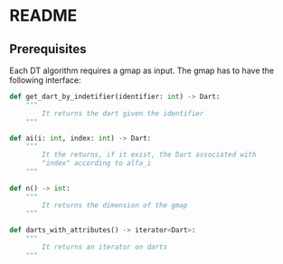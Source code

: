# README

## Prerequisites
Each DT algorithm requires a gmap as input.
The gmap has to have the following interface:

```python
def get_dart_by_indetifier(identifier: int) -> Dart:
    """
        It returns the dart given the identifier
    """

def ai(i: int, index: int) -> Dart:
    """
        It the returns, if it exist, the Dart associated with
        "index" according to alfa_i
    """
    
def n() -> int:
    """
        It returns the dimension of the gmap
    """
    
def darts_with_attributes() -> iterator<Dart>:
    """
        It returns an iterator on darts
    """
```